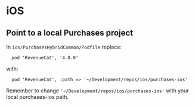 # iOS

## Point to a local Purchases project

In `ios/PurchasesHybridCommon/Podfile` replace:

```
  pod 'RevenueCat', '4.0.0'
```

with:

```
  pod 'RevenueCat', :path => '~/Development/repos/ios/purchases-ios'
```

Remember to change `'~/Development/repos/ios/purchases-ios'` with your local purchases-ios path.